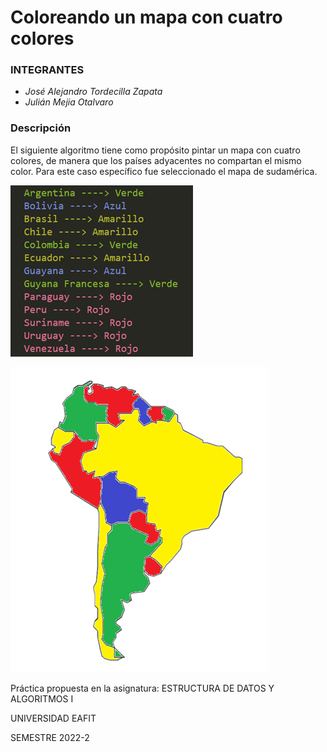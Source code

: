 # Coloreando un mapa con cuatro colores

### INTEGRANTES

- *José Alejandro Tordecilla Zapata*
- *Julián Mejia Otalvaro*

### Descripción

El siguiente algoritmo tiene como propósito pintar un mapa con cuatro colores, de manera que los países adyacentes no compartan el mismo color. Para este caso específico fue seleccionado el mapa de sudamérica.

![Ejemplo de salida](https://github.com/JoseTor101/mapaCuatroColores/blob/master/ejemploDeSalida.png)



![Representacion manual de la salida](https://github.com/JoseTor101/mapaCuatroColores/blob/master/representacionSalida.png)



Práctica propuesta en la asignatura:
ESTRUCTURA DE DATOS Y ALGORITMOS I

UNIVERSIDAD EAFIT

SEMESTRE 2022-2
